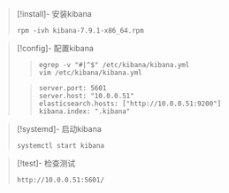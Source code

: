 > [!install]- 安装kibana
> 
> ```
> rpm -ivh kibana-7.9.1-x86_64.rpm
> ```
> 

> [!config]- 配置kibana
> 
> 
> > ```
> > egrep -v "#|^$" /etc/kibana/kibana.yml
> > vim /etc/kibana/kibana.yml
> > ```
> 
> > ```
> > server.port: 5601
> > server.host: "10.0.0.51"
> > elasticsearch.hosts: ["http://10.0.0.51:9200"]
> > kibana.index: ".kibana"
> > ```

> [!systemd]- 启动kibana
> 
> ```
> systemctl start kibana
> ```

> [!test]- 检查测试
> 
> 
> ```
> http://10.0.0.51:5601/
> ```
